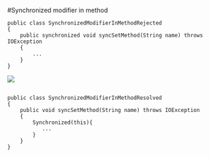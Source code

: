 #Synchronized modifier in method

```
public class SynchronizedModifierInMethodRejected
{
	public synchronized void syncSetMethod(String name) throws IOException
	{
    	...
	}
}
```

![](http://www.iconki.com/icons/Software-Applications/32x32-Applications-Basics/arrow_down_blue.png)

```

public class SynchronizedModifierInMethodResolved
{
	public void syncSetMethod(String name) throws IOException
    {
        Synchronized(this){
           ...
        }
    }
}
```

